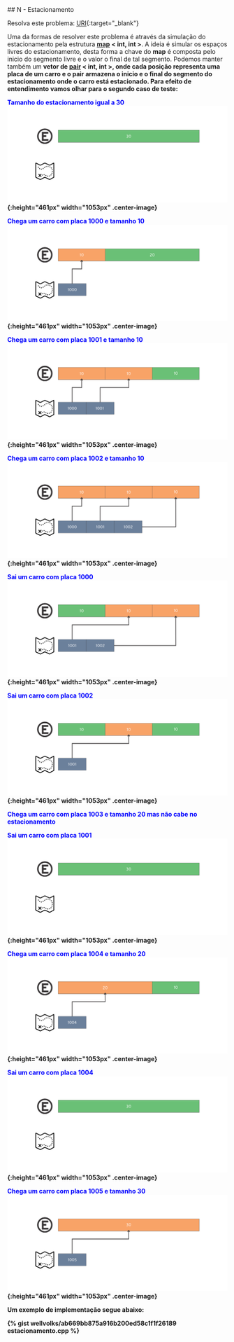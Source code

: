  <div id="estacionamento">
 
 </div>
## N - Estacionamento

Resolva este problema:
[URI][uri-1246]{:target="_blank"}

Uma da formas de resolver este problema é através da simulação do estacionamento pela estrutura <a href="http://www.cplusplus.com/reference/map/map/"><b>map</b></a> <b>< int, int ></b>. A ideia é simular os espaços livres do estacionamento, desta forma a chave do <b>map</b> é composta pelo inicio do segmento livre e o valor o final de tal segmento. Podemos manter também um <b>vetor<b> de <a href="http://www.cplusplus.com/reference/utility/pair/"><b>pair</b></a> <b>< int, int ></b>, onde cada posição representa uma placa de um carro e o <b>pair</b> armazena o inicio e o final do segmento do estacionamento onde o carro está estacionado. Para efeito de entendimento vamos olhar para o segundo caso de teste:

<font color = "blue">Tamanho do estacionamento igual a 30</font>
![Estacionamento](/_assets/images/est1.png ){:height="461px" width="1053px" .center-image}

<font color = "blue">Chega um carro com placa <b>1000</b> e tamanho <b>10</b></font>
![Chega carro 1000](/_assets/images/est2.png ){:height="461px" width="1053px" .center-image}

<font color = "blue">Chega um carro com placa <b>1001</b> e tamanho <b>10</b></font>
![Chega carro 1001](/_assets/images/est3.png ){:height="461px" width="1053px" .center-image}

<font color = "blue">Chega um carro com placa <b>1002</b> e tamanho <b>10</b></font>
![Chega carro 1002](/_assets/images/est4.png ){:height="461px" width="1053px" .center-image}

<font color = "blue">Sai um carro com placa <b>1000</b></font>
![Sai carro 1000](/_assets/images/est5.png ){:height="461px" width="1053px" .center-image}

<font color = "blue">Sai um carro com placa <b>1002</b></font>
![Sai carro 1002](/_assets/images/est6.png ){:height="461px" width="1053px" .center-image}

<font color = "blue">Chega um carro com placa <b>1003</b> e tamanho <b>20</b> mas não cabe no estacionamento</font>

<font color = "blue">Sai um carro com placa <b>1001</b></font>
![Sai carro 1001](/_assets/images/est7.png ){:height="461px" width="1053px" .center-image}

<font color = "blue">Chega um carro com placa <b>1004</b> e tamanho <b>20</b></font>
![Chega carro 1004](/_assets/images/est8.png ){:height="461px" width="1053px" .center-image}

<font color = "blue">Sai um carro com placa <b>1004</b></font>
![Sai carro 1004](/_assets/images/est9.png ){:height="461px" width="1053px" .center-image}

<font color = "blue">Chega um carro com placa <b>1005</b> e tamanho <b>30</b></font>
![Chega carro 1005](/_assets/images/est10.png ){:height="461px" width="1053px" .center-image}

Um exemplo de implementação segue abaixo:

{% gist wellvolks/ab669bb875a916b200ed58c1f1f26189 estacionamento.cpp %}


[uri-1246]:		https://www.urionlinejudge.com.br/judge/pt/problems/view/1246

